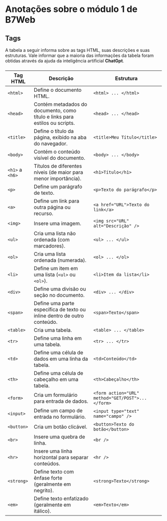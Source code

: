 # Anotações sobre o módulo 1 de B7Web


## Tags
A tabela a seguir informa sobre as tags HTML, suas descrições e suas estruturas. Vale informar que a maioria das informações da tabela foram obtidas através da ajuda da inteligência artificial **ChatGpt**.

###

| **Tag HTML**      | **Descrição**                                                                 | **Estrutura**                              |
|--------------------|-------------------------------------------------------------------------------|--------------------------------------------|
| `<html>`          | Define o documento HTML.                                                     | `<html> ... </html>`                       |
| `<head>`          | Contém metadados do documento, como título e links para estilos ou scripts.  | `<head> ... </head>`                       |
| `<title>`         | Define o título da página, exibido na aba do navegador.                      | `<title>Meu Título</title>`                |
| `<body>`          | Contém o conteúdo visível do documento.                                      | `<body> ... </body>`                       |
| `<h1>` a `<h6>`   | Títulos de diferentes níveis (de maior para menor importância).              | `<h1>Título</h1>`                          |
| `<p>`             | Define um parágrafo de texto.                                                | `<p>Texto do parágrafo</p>`                |
| `<a>`             | Define um link para outra página ou recurso.                                 | `<a href="URL">Texto do link</a>`          |
| `<img>`           | Insere uma imagem.                                                          | `<img src="URL" alt="Descrição" />`        |
| `<ul>`            | Cria uma lista não ordenada (com marcadores).                                | `<ul> ... </ul>`                           |
| `<ol>`            | Cria uma lista ordenada (numerada).                                          | `<ol> ... </ol>`                           |
| `<li>`            | Define um item em uma lista (`<ul>` ou `<ol>`).                              | `<li>Item da lista</li>`                   |
| `<div>`           | Define uma divisão ou seção no documento.                                    | `<div> ... </div>`                         |
| `<span>`          | Define uma parte específica de texto ou inline dentro de outro conteúdo.     | `<span>Texto</span>`                       |
| `<table>`         | Cria uma tabela.                                                            | `<table> ... </table>`                     |
| `<tr>`            | Define uma linha em uma tabela.                                              | `<tr> ... </tr>`                           |
| `<td>`            | Define uma célula de dados em uma linha da tabela.                           | `<td>Conteúdo</td>`                        |
| `<th>`            | Define uma célula de cabeçalho em uma tabela.                                | `<th>Cabeçalho</th>`                       |
| `<form>`          | Cria um formulário para entrada de dados.                                    | `<form action="URL" method="GET/POST">...</form>` |
| `<input>`         | Define um campo de entrada no formulário.                                    | `<input type="text" name="campo" />`       |
| `<button>`        | Cria um botão clicável.                                                      | `<button>Texto do botão</button>`          |
| `<br>`            | Insere uma quebra de linha.                                                  | `<br />`                                   |
| `<hr>`            | Insere uma linha horizontal para separar conteúdos.                         | `<hr />`                                   |
| `<strong>`        | Define texto com ênfase forte (geralmente em negrito).                       | `<strong>Texto</strong>`                   |
| `<em>`            | Define texto enfatizado (geralmente em itálico).                             | `<em>Texto</em>`                           |

